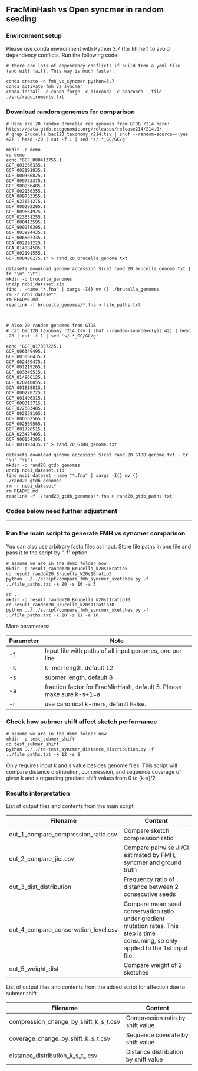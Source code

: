 ## FracMinHash vs Open syncmer in random seeding

### Environment setup

Please use conda environment with Python 3.7 (for khmer) to avoid dependency conflicts. Run the following code:

```
# there are lots of dependency conflicts if build from a yaml file (and will fail). This way is much faster:

conda create -n fmh_vs_syncmer python=3.7
conda activate fmh_vs_syncmer
conda install -c conda-forge -c bioconda -c anaconda --file ./src/requirements.txt
```



### Download random genomes for comparison

```
# Here are 20 random Brucella rep genomes from GTDB r214 here: https://data.gtdb.ecogenomic.org/releases/release214/214.0/
# grep Brucella bac120_taxonomy_r214.tsv | shuf --random-source=<(yes 42) | head -20 | cut -f 1 | sed 's/.*_GC/GC/g'

mkdir -p demo
cd demo
echo "GCF_000413755.1
GCF_001866335.1
GCF_002191835.1
GCF_000366825.1
GCF_009733375.1
GCF_900236485.1
GCF_002150355.1
GCA_009733355.1
GCF_023651275.1
GCF_000292205.1
GCF_009664925.1
GCF_023651255.1
GCF_000413595.1
GCF_900236395.1
GCF_003994435.1
GCF_006507335.1
GCA_002291225.1
GCA_014884585.1
GCF_002191555.1
GCF_000480275.1" > rand_20_brucella_genome.txt

datasets download genome accession $(cat rand_20_brucella_genome.txt | tr "\n" "\t")
mkdir -p brucella_genomes
unzip ncbi_dataset.zip
find . -name "*.fna" | xargs -I{} mv {} ./brucella_genomes
rm -r ncbi_dataset*
rm README.md
readlink -f brucella_genomes/*.fna > file_paths.txt



# Also 20 random genomes from GTDB
# cat bac120_taxonomy_r214.tsv | shuf --random-source=<(yes 42) | head -20 | cut -f 1 | sed 's/.*_GC/GC/g'

echo "GCF_017357225.1
GCF_006349495.1
GCF_003066435.1
GCF_002489475.1
GCF_001219265.1
GCF_003345515.1
GCA_014866125.1
GCF_020740855.1
GCA_001818815.1
GCF_000270725.1
GCF_001496315.1
GCF_000313715.1
GCF_022683485.1
GCF_002038105.1
GCF_000562565.1
GCF_002569565.1
GCF_001726515.1
GCA_023427405.1
GCF_900134305.1
GCF_001493435.1" > rand_20_GTDB_genome.txt

datasets download genome accession $(cat rand_20_GTDB_genome.txt | tr "\n" "\t")
mkdir -p rand20_gtdb_genomes
unzip ncbi_dataset.zip
find ncbi_dataset -name "*.fna" | xargs -I{} mv {} ./rand20_gtdb_genomes
rm -r ncbi_dataset*
rm README.md
readlink -f ./rand20_gtdb_genomes/*.fna > rand20_gtdb_paths.txt
```



### Codes below need further adjustment

---



### Run the main script to generate FMH vs syncmer comparison

You can also use arbitrary fasta files as input. Store file paths in one file and pass it to the script by "-f" option.

```
# assume we are in the demo folder now
mkdir -p result_random20_Brucella_k20s16ratio5
cd result_random20_Brucella_k20s16ratio5
python ../../script/compare_fmh_syncmer_sketches.py -f ../file_paths.txt -k 20 -s 16 -a 5

cd ..
mkdir -p result_random20_Brucella_k20s11ratio10
cd result_random20_Brucella_k20s11ratio10
python ../../script/compare_fmh_syncmer_sketches.py -f ../file_paths.txt -k 20 -s 11 -a 10
```

More parameters:

| Parameter | Note                                                         |
| --------- | ------------------------------------------------------------ |
| -f        | Input file with paths of all input genomes, one per line     |
| -k        | k-mer length, default 12                                     |
| -s        | submer length, default 8                                     |
| -a        | fraction factor for FracMinHash, default 5. Please make sure k-s+1=a |
| -r        | use canonical k-mers, default False.                         |



### Check how submer shift affect sketch performance

```
# assume we are in the demo folder now
mkdir -p test_submer_shift
cd test_submer_shift
python ../../re-test_syncmer_distance_distribution.py -f ../file_paths.txt -k 12 -s 8
```

Only requires input k and s value besides genome files. This script will compare distance distribution, compression, and sequence coverage of given k and s regarding gradiant shift values from 0 to (k-s)/2





### Results interpretation

List of output files and contents from the main script

| Filename                             | Content                                                      |
| ------------------------------------ | ------------------------------------------------------------ |
| out_1_compare_compression_ratio.csv  | Compare sketch compression ratio                             |
| out_2_compare_jici.csv               | Compare pairwise JI/CI estimated by FMH, syncmer and ground truth |
| out_3_dist_distribution              | Frequency ratio of distance between 2 consecutive seeds      |
| out_4_compare_conservation_level.csv | Compare mean seed conservation ratio under gradient mutation rates. This step is time consuming, so only applied to the 1st input file. |
| out_5_weight_dist                    | Compare weight of 2 sketches                                 |



List of output files and contents from the added script for affection due to submer shift

| Filename                              | Content                              |
| ------------------------------------- | ------------------------------------ |
| compression_change_by_shift_k_s_t.csv | Compression ratio by shift value     |
| coverage_change_by_shift_k_s_t.csv    | Sequence coverate by shift value     |
| distance_distribution_k_s_t_.csv      | Distance distribution by shift value |





